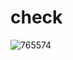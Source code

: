# check
![765574](https://user-images.githubusercontent.com/113244313/190994951-4a8f9783-139d-4359-8830-1f94a65fc644.jpg)
